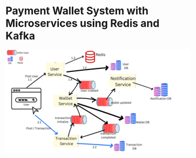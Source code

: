 # Payment Wallet System with Microservices using Redis and Kafka
![Payment Wallet System](https://github.com/Abhay-128/PaymentWalletSystem-Microservices-Redis-Kafka/blob/main/paymentWallet.png)
